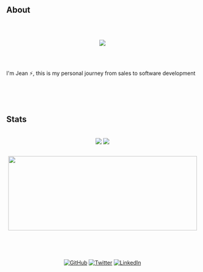## About
\
&nbsp;
<div align="center">
	 <img src="https://readme-typing-svg.herokuapp.com?font=Roboto&size=40&duration=4000&color=00cbf3&center=true&vCenter=true&multiline=true&width=300&height=65&lines=Hello+World+%F0%9F%91%8B">
</div>

\
&nbsp;

I'm Jean ⚡, this is my personal journey from sales to software development
\
&nbsp;

\
&nbsp;

## Stats
<br/>
<div align="center">
	<img src="https://gh-readme.vercel.app/api?username=jeanrauwers&show_icons=true&include_all_commits=true&count_private=true&count_private=true&hide_border=true&title_color=00cbf3&text_color=00cbf3&icon_color=00cbf3&bg_color=040506&hide_rank=true&line_height=28" align="center" />
	<img src="https://gh-readme.vercel.app/api/top-langs/?username=jeanrauwers&layout=compact&langs_count=10&hide_border=true&title_color=00cbf3&text_color=00cbf3&icon_color=00cbf3&bg_color=040506&card_width=220" align="center" />
</div>
<br/>

<p align="center">
	<a href="#"><img src="https://github-readme-streak-stats.herokuapp.com?user=jeanrauwers&hide_border=true&date_format=j%20M%5B%20Y%5D&background=040506&ring=00cbf3&fire=00cbf3&currStreakNum=00cbf3&sideNums=00cbf3&sideLabels=00cbf3&dates=00cbf3&currStreakLabel=00cbf3&stroke=040506" width="495px" height="195px"></a>
</p>
<br/>


&nbsp;
<p align="center">
	<a href="https://github.com/jeanrauwers"><img src="https://img.shields.io/github/followers/jeanrauwers.svg?label=GitHub&style=social" alt="GitHub"></a>
	<a href="https://twitter.com/jeanrauwers"><img src="https://img.shields.io/twitter/follow/jeanrauwers?label=Twitter&style=social" alt="Twitter"></a>
	<a href="https://www.linkedin.com/in/jeanrauwers"><img src="https://img.shields.io/badge/LinkedIn--_.svg?style=social&logo=linkedin" alt="LinkedIn"></a>
	<a href="https://www.instagram.com/dev.jeanrauwers/"><img src="https://img.shields.io/badge/Instagram-E4405F?style=social&logo=instagram" alt="Instagram></a>
</p>
